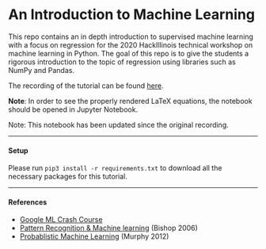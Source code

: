 # An Introduction to Machine Learning
This repo contains an in depth introduction to supervised machine learning with a focus on regression for the 2020 HackIllinois technical workshop on machine learning in Python. The goal of this repo is to give the students a rigorous introduction to the topic of regression using libraries such as NumPy and Pandas.

The recording of the tutorial can be found [here](https://www.youtube.com/watch?v=Q97ZEgupAvY). 

**Note**: In order to see the properly rendered LaTeX equations, the notebook should be opened in Jupyter Notebook.

Note: This notebook has been updated since the original recording.

***
#### Setup
Please run `pip3 install -r requirements.txt` to download all the necessary packages for this tutorial.
***

#### References

- [Google ML Crash Course](https://developers.google.com/machine-learning/crash-course)
- [Pattern Recognition & Machine learning](https://www.microsoft.com/en-us/research/people/cmbishop/prml-book/) (Bishop 2006)
- [Probablistic Machine Learning](https://www.cs.ubc.ca/~murphyk/MLbook/) (Murphy 2012)
